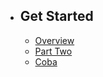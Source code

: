 - Get Started
    -----------
    
    
    - [Overview](/{{route}}/{{version}}/overview)
    - [Part Two](/{{route}}/{{version}}/coba-ganeeta)
    - [Coba](/{{route}}/{{version}}/coba-ganeeta)